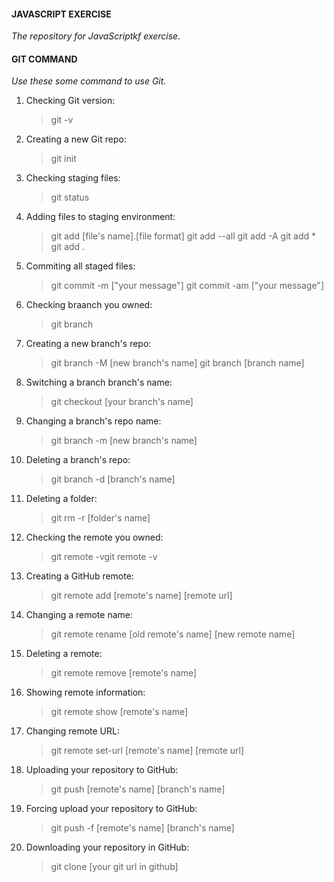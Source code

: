 #### **JAVASCRIPT EXERCISE**
*The repository for JavaScriptkf exercise.*
#### **GIT COMMAND**
*Use these some command to use Git.*
1. Checking Git version:
    > git -v
2. Creating a new Git repo:
    > git init
3. Checking staging files:
    > git status
4. Adding files to staging environment:
    > git add [file's name].[file format]
    > git add --all
    > git add -A
    > git add *
    > git add .
5. Commiting all staged files:
    > git commit -m ["your message"]
    > git commit -am ["your message"]
6. Checking braanch you owned:	
    > git branch
7. Creating a new branch's repo:
    > git branch -M [new branch's name]	
    > git branch [branch name]
8. Switching a branch branch's name:
    > git checkout [your branch's name]
9. Changing a branch's repo name:
    > git branch -m [new branch's name]
10. Deleting a branch's repo:
    > git branch -d [branch's name]
11. Deleting a folder:
    > git rm -r [folder's name]
12. Checking the remote you owned:
    > git remote -vgit remote -v
13. Creating a GitHub remote:
    > git remote add [remote's name] [remote url]
14. Changing a remote name:
    > git remote rename [old remote's name] [new remote name]
15. Deleting a remote:
    > git remote remove [remote's name]
16. Showing remote information:
    > git remote show [remote's name]
17. Changing remote URL:
    > git remote set-url [remote's name] [remote url]
18. Uploading your repository to GitHub:
    > git push [remote's name] [branch's name]
19. Forcing upload your repository to GitHub:
    > git push -f [remote's name] [branch's name]
20. Downloading your repository in GitHub:
    > git clone [your git url in github]